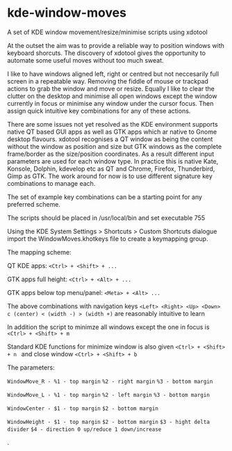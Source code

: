 # kde-window-moves
A set of KDE window movement/resize/minimise scripts using xdotool

At the outset the aim was to provide a reliable way to position windows with keyboard shorcuts. The discovery of xdotool gives the opportunity to automate some useful moves without too much sweat.

I like to have windows aligned left, right or centred but not neccesarily full screen in a repeatable way. Removing the fiddle of mouse or trackpad actions to grab the window and move or resize. Equally I like to clear the clutter on the desktop and minimise all open windows except the window currently in focus or minimise any window under the cursor focus. Then assign quick intuitive key combinations for any of these actions.

There are some issues not yet resolved as the KDE environment supports native QT based GUI apps as well as GTK apps which ar native to Gnome desktop flavours. xdotool recognises a QT window as being the content without the window as position and size but GTK windows as the complete frame/border as the size/position coordinates. As a result different input parameters are used for each window type. In practice this is native Kate, Konsole, Dolphin, kdevelop etc as QT and Chrome, Firefox, Thunderbird, Gimp as GTK. The work around for now is to use different signature key combinations to manage each.

The set of example key combinations can be a starting point for any preferred scheme.

The scripts should be placed in /usr/local/bin and set executable 755

Using the KDE System Settings > Shortcuts > Custom Shortcuts dialogue import the WindowMoves.khotkeys file to create a keymapping group.

The mapping scheme:

QT KDE apps: `<Ctrl> + <Shift> + ...`

GTK apps full height: `<Ctrl> + <Alt> + ...`

GTK apps below top menu/panel: `<Meta> + <Alt> ...`
  
The above combinations with navigation keys `<Left> <Right> <Up> <Down> c (center) < (width -) > (width +)` are reasonably intuitive to learn
  
In addition the script to minimze all windows except the one in focus is `<Ctrl> + <Shift> + m `

Standard KDE functions for minimize window is also given `<Ctrl> + <Shift> + n ` and close window `<Ctrl> + <Shift> + b `

The parameters:

`WindowMove_R - %1 - top margin` `%2 - right margin` `%3 - bottom margin`

`WindowMove_L - %1 - top margin` `%2 - left margin` `%3 - bottom margin`

`WindowCenter - $1 - top margin` `$2 - bottom margin`

`WindowHeight - $1 - top margin` `$2 - bottom margin` `$3 - hight delta divider` `$4 - direction 0 up/reduce 1 down/increase`

.

